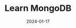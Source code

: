 ---
title: Learn MongoDB
summary: Easily learn MongoDB in 10 minutes!
date: 2024-01-17
type: docs
math: false
tags:
  - MongoDB
image:
  caption: 'Embed rich media such as videos and LaTeX math'
---